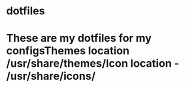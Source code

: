 # dotfiles
# These are my dotfiles for my configsThemes location /usr/share/themes/Icon location - /usr/share/icons/
